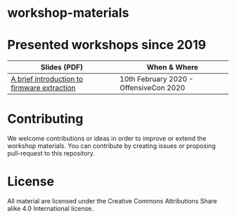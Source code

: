 # workshop-materials

# Presented workshops since 2019

| Slides (PDF) | When & Where |
| ------------ | -----------  |
| [A brief introduction to firmware extraction](./blob/master/introduction_firmware_extraction_01.pdf) | 10th February 2020 - OffensiveCon 2020|

# Contributing

We welcome contributions or ideas in order to improve or extend the workshop materials. You can contribute by creating issues or proposing pull-request to this repository.

# License

All material are licensed under the Creative Commons Attributions Share alike 4.0 International license.

